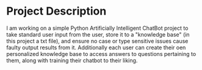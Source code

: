 # Project Description
I am working on a simple Python Artificially Intelligent ChatBot project to take standard user input from the user, store it to a "knowledge base" (in this project a txt file), and ensure no case or type sensitive issues cause faulty output results from it. Additionally each user can create their oen personalized knowledge base to access answers to questions pertaining to them, along with training their chatbot to their liking.
